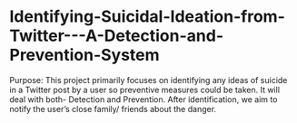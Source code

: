 # Identifying-Suicidal-Ideation-from-Twitter---A-Detection-and-Prevention-System

Purpose: 
This project primarily focuses on identifying any ideas of suicide in a Twitter post by a user so preventive measures could be taken. It will deal with both- Detection and Prevention. After identification, we aim to notify the user’s close family/ friends about the danger. 
